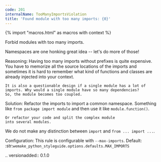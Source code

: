 ```yaml
---
code: 201
internalName: TooManyImportsViolation
title: 'Found module with too many imports: {0}'
---
```


{% import "macros.html" as macros with context %}


Forbid modules with too many imports.

Namespaces are one honking great idea -- let's do more of those!

Reasoning:
    Having too many imports without prefixes is quite expensive.
    You have to memorize all the source locations of the imports
    and sometimes it is hard to remember what kind of functions and classes
    are already injected into your context.

    It is also a questionable design if a single module has a lot of
    imports. Why would a single module have so many dependencies?
    So, the module becomes too coupled.

Solution:
    Refactor the imports to import a common namespace. Something like
    ``from package import module`` and then
    use it like ``module.function()``.

    Or refactor your code and split the complex module
    into several modules.

We do not make any distinction between
``import`` and ``from ... import ...``.

Configuration:
    This rule is configurable with ``--max-imports``.
    Default: :str:`wemake_python_styleguide.options.defaults.MAX_IMPORTS`

.. versionadded:: 0.1.0